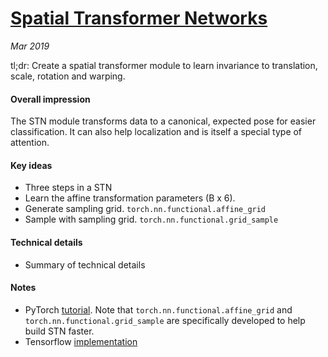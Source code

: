 # [Spatial Transformer Networks](https://arxiv.org/pdf/1506.02025.pdf)

_Mar 2019_

tl;dr: Create a spatial transformer module to learn invariance to translation, scale, rotation and warping.

#### Overall impression
The STN module transforms data to a canonical, expected pose for easier classification. It can also help localization and is itself a special type of attention.

#### Key ideas
- Three steps in a STN
- Learn the affine transformation parameters (B x 6).
- Generate sampling grid. `torch.nn.functional.affine_grid`
- Sample with sampling grid. `torch.nn.functional.grid_sample`

#### Technical details
- Summary of technical details

#### Notes
- PyTorch [tutorial](https://pytorch.org/tutorials/intermediate/spatial_transformer_tutorial.html). Note that `torch.nn.functional.affine_grid` and `torch.nn.functional.grid_sample` are specifically developed to help build STN faster.
- Tensorflow [implementation](https://github.com/kevinzakka/spatial-transformer-network/blob/master/stn/transformer.py)